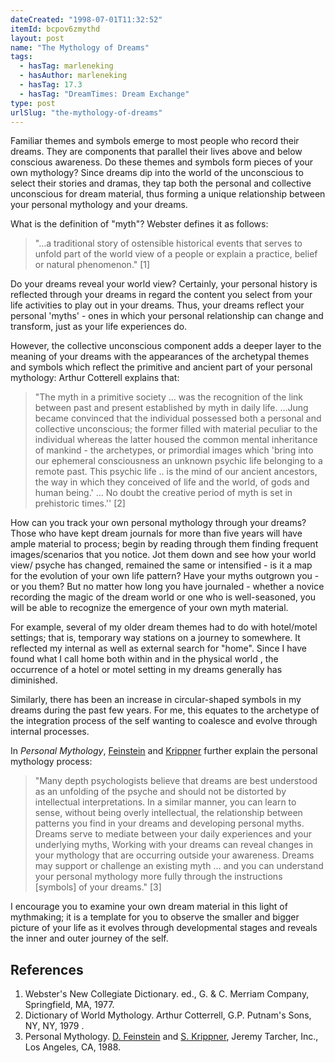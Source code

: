 ```yaml
---
dateCreated: "1998-07-01T11:32:52"
itemId: bcpov6zmythd
layout: post
name: "The Mythology of Dreams"
tags:
  - hasTag: marleneking
  - hasAuthor: marleneking
  - hasTag: 17.3
  - hasTag: "DreamTimes: Dream Exchange"
type: post
urlSlug: "the-mythology-of-dreams"
---
```


Familiar themes and symbols emerge to most people who record their dreams. They are components that parallel their lives above and below conscious awareness. Do these themes and symbols form pieces of your own mythology? Since dreams dip into the world of the unconscious to select their stories and dramas, they tap both the personal and collective unconscious for dream material, thus forming a unique relationship between your personal mythology and your dreams. 

What is the definition of "myth"? Webster defines it as follows:

> "...a traditional story of ostensible historical events that serves to unfold part of the world view of a people or explain a practice, belief or natural phenomenon." [1] 

Do your dreams reveal your world view? Certainly, your personal history is reflected through your dreams in regard the content you select from your life activities to play out in your dreams. Thus, your dreams reflect your personal 'myths' - ones in which your personal relationship can change and transform, just as your life experiences do. 

However, the collective unconscious component adds a deeper layer to the meaning of your dreams with the appearances of the archetypal themes and symbols which reflect the primitive and ancient part of your personal mythology: Arthur Cotterell explains that: 

> "The myth in a primitive society ... was the recognition of the link between past and present established by myth in daily life. ...Jung became convinced that the individual possessed both a personal and collective unconscious; the former filled with material peculiar to the individual whereas the latter housed the common mental inheritance of mankind - the archetypes, or primordial images which 'bring into our ephemeral consciousness an unknown psychic life belonging to a remote past. This psychic life .. is the mind of our ancient ancestors, the way in which they conceived of life and the world, of gods and human being.' ... No doubt the creative period of myth is set in prehistoric times.'' [2] 

How can you track your own personal mythology through your dreams? Those who have kept dream journals for more than five years will have ample material to process; begin by reading through them finding frequent images/scenarios that you notice. Jot them down and see how your world view/ psyche has changed, remained the same or intensified - is it a map for the evolution of your own life pattern? Have your myths outgrown you - or you them? But no matter how long you have journaled - whether a novice recording the magic of the dream world or one who is well-seasoned, you will be able to recognize the emergence of your own myth material. 

For example, several of my older dream themes had to do with hotel/motel settings; that is, temporary way stations on a journey to somewhere. It reflected my internal as well as external search for "home". Since I have found what I call home both within and in the physical world , the occurrence of a hotel or motel setting in my dreams generally has diminished. 

Similarly, there has been an increase in circular-shaped symbols in my dreams during the past few years. For me, this equates to the archetype of the integration process of the self wanting to coalesce and evolve through internal processes. 

In *Personal Mythology*, [Feinstein](../@davidfeinstein) and [Krippner](../@stanleykrippner) further explain the personal mythology process: 

> "Many depth psychologists believe that dreams are best understood as an unfolding of the psyche and should not be distorted by intellectual interpretations. In a similar manner, you can learn to sense, without being overly intellectual, the relationship between patterns you find in your dreams and developing personal myths. Dreams serve to mediate between your daily experiences and your underlying myths, Working with your dreams can reveal changes in your mythology that are occurring outside your awareness. Dreams may support or challenge an existing myth ... and you can understand your personal mythology more fully through the instructions [symbols] of your dreams." [3] 

I encourage you to examine your own dream material in this light of mythmaking; it is a template for you to observe the smaller and bigger picture of your life as it evolves through developmental stages and reveals the inner and outer journey of the self. 

## References
1. Webster's New Collegiate Dictionary. ed., G. & C. Merriam Company, Springfield, MA, 1977. 
2. Dictionary of World Mythology. Arthur Cotterrell, G.P. Putnam's Sons, NY, NY, 1979 . 
3. Personal Mythology. [D. Feinstein](../@davidfeinstein) and [S. Krippner](../@stanleykrippner), Jeremy Tarcher, Inc., Los Angeles, CA, 1988.
